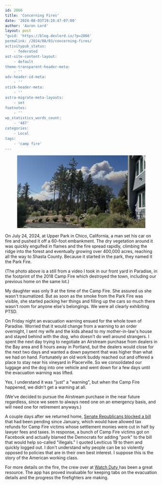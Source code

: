 ```yaml
---
id: 2866
title: 'Concerning Fires'
date: '2024-08-03T19:28:47-07:00'
author: 'Aaron Lord'
layout: post
"guid: 'https://blog.devlord.io/?p=2866'
permalink: /2024/08/03/concerning-fires/
activitypub_status:
    - federated
ast-site-content-layout:
    - default
theme-transparent-header-meta:
    - ''
adv-header-id-meta:
    - ''
stick-header-meta:
    - ''
astra-migrate-meta-layouts:
    - set
footnotes:
    - ''
wp_statistics_words_count:
    - '487'
categories:
    - Local
tags:
    - 'camp fire'
---
```


<!-- wp:image {"id":2868,"sizeSlug":"large","linkDestination":"none","align":"full"} -->
<figure class="wp-block-image alignfull size-large"><img src="/assets/img/2024/08/image-1-1024x576.jpg" alt="A view of smoke behind trees. The smoke is from a large wildfire." class="wp-image-2868"/></figure>
<!-- /wp:image -->

<!-- wp:paragraph -->
<p>On July 24, 2024, at Upper Park in Chico, California, a man set his car on fire and pushed it off a 60-foot embankment. The dry vegetation around it was quickly engulfed in flames and the fire spread rapidly, climbing the ridge into the forest and eventually growing over 400,000 acres, reaching all the way to Shasta County. Because it started in the park, they named it the Park Fire.</p>
<!-- /wp:paragraph -->

<!-- wp:paragraph -->
<p>(The photo above is a still from a video I took in our front yard in Paradise, in the footprint of the 2018 Camp Fire which destroyed the town, including our previous home on the same lot.)</p>
<!-- /wp:paragraph -->

<!-- wp:paragraph -->
<p>My daughter was only 9 at the time of the Camp Fire. She assured us she wasn't traumatized. But as soon as the smoke from the Park Fire was visible, she started packing her things and filling up the cars so much there wasn't room for anyone else's belongings. We were all clearly exhibiting PTSD.</p>
<!-- /wp:paragraph -->

<!-- wp:paragraph -->
<p>On Friday night an evacuation warning ensued for the whole town of Paradise. Worried that it would change from a warning to an order overnight, I sent my wife and the kids ahead to my mother-in-law's house and stayed behind with the dog, who doesn't do well around strangers. I spent the next day trying to negotiate an Airstream purchase from dealers in the Bay area and 8 hours away in Portland, but the dealers would close for the next two days and wanted a down payment that was higher than what we had on hand. Fortunately an old work buddy reached out and offered a place to stay near his vineyard in Placerville. So we consolidated our luggage and the dog into one vehicle and went down for a few days until the evacuation warning was lifted.</p>
<!-- /wp:paragraph -->

<!-- wp:paragraph -->
<p>Yes, I understand it was "just" a "warning", but when the Camp Fire happened, we didn't get a warning at all.</p>
<!-- /wp:paragraph -->

<!-- wp:paragraph -->
<p>(We've decided to pursue the Airstream purchase in the near future regardless, since we seem to always need one on an emergency basis, and will need one for retirement anyways.)</p>
<!-- /wp:paragraph -->

<!-- wp:paragraph -->
<p>A couple days after we returned home, <a href="https://mikethompson.house.gov/newsroom/press-releases/thompson-releases-statement-senate-republicans-blocking-tax-relief-wildfire" title="">Senate Republicans blocked a bill</a> that had been pending since January, which would have allowed tax refunds for Camp Fire victims whose settlement monies were cut in half by lawyer fees and taxes. In response, a bunch of Camp Fire victims got on Facebook and actually blamed the Democrats for adding "pork" to the bill that would help so-called "illegals." I quoted Leviticus 19 to them and quickly logged out. I don't understand why people can be so violently opposed to policies that are in their own best interest. I suppose this is the story of the American working class.</p>
<!-- /wp:paragraph -->

<!-- wp:paragraph -->
<p>For more details on the fire, the crew over at <a href="https://app.watchduty.org/i/27638" title="">Watch Duty </a>has been a great resource. The app has proved invaluable for keeping tabs on the evacuation details and the progress the firefighters are making.</p>
<!-- /wp:paragraph -->